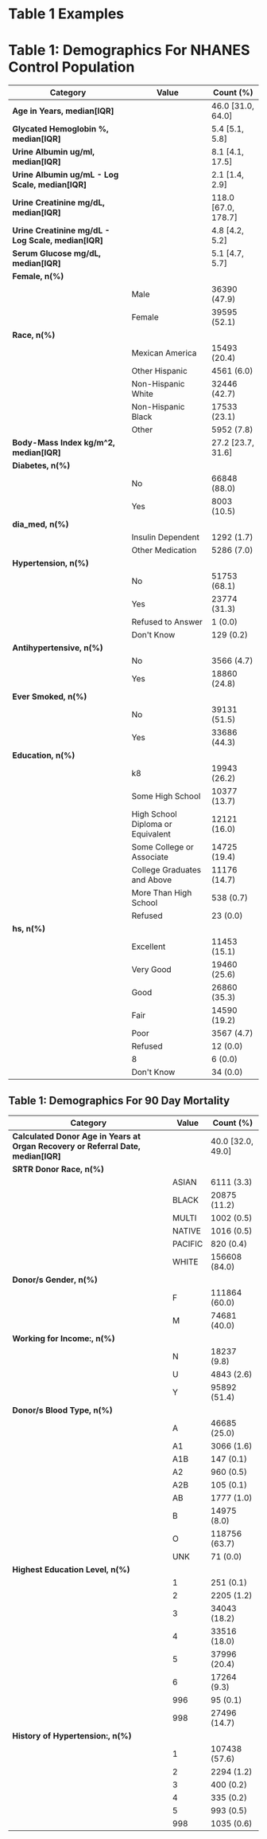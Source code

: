 # Table 1 Examples

# Table 1: Demographics For NHANES Control Population

| **Category**                                         | **Value** | **Count (%)**                |
|------------------------------------------------------|-----------|------------------------------|
| **Age in Years, median[IQR]**                        |           | 46.0 [31.0, 64.0]            |
| **Glycated Hemoglobin %, median[IQR]**               |           | 5.4 [5.1, 5.8]               |
| **Urine Albumin ug/ml, median[IQR]**                 |           | 8.1 [4.1, 17.5]              |
| **Urine Albumin ug/mL - Log Scale, median[IQR]**     |           | 2.1 [1.4, 2.9]               |
| **Urine Creatinine mg/dL, median[IQR]**              |           | 118.0 [67.0, 178.7]          |
| **Urine Creatinine mg/dL - Log Scale, median[IQR]**  |           | 4.8 [4.2, 5.2]               |
| **Serum Glucose mg/dL, median[IQR]**                 |           | 5.1 [4.7, 5.7]               |
| **Female, n(%)**                                     |           |                              |
|                                                      | Male      | 36390 (47.9)                 |
|                                                      | Female    | 39595 (52.1)                 |
| **Race, n(%)**                                       |           |                              |
|                                                      | Mexican America | 15493 (20.4)         |
|                                                      | Other Hispanic  | 4561 (6.0)           |
|                                                      | Non-Hispanic White | 32446 (42.7)      |
|                                                      | Non-Hispanic Black | 17533 (23.1)      |
|                                                      | Other     | 5952 (7.8)                   |
| **Body-Mass Index kg/m^2, median[IQR]**              |           | 27.2 [23.7, 31.6]            |
| **Diabetes, n(%)**                                   |           |                              |
|                                                      | No        | 66848 (88.0)                 |
|                                                      | Yes       | 8003 (10.5)                  |
| **dia_med, n(%)**                                    |           |                              |
|                                                      | Insulin Dependent | 1292 (1.7)         |
|                                                      | Other Medication  | 5286 (7.0)         |
| **Hypertension, n(%)**                               |           |                              |
|                                                      | No        | 51753 (68.1)                 |
|                                                      | Yes       | 23774 (31.3)                 |
|                                                      | Refused to Answer | 1 (0.0)            |
|                                                      | Don't Know | 129 (0.2)              |
| **Antihypertensive, n(%)**                           |           |                              |
|                                                      | No        | 3566 (4.7)                   |
|                                                      | Yes       | 18860 (24.8)                 |
| **Ever Smoked, n(%)**                                |           |                              |
|                                                      | No        | 39131 (51.5)                 |
|                                                      | Yes       | 33686 (44.3)                 |
| **Education, n(%)**                                  |           |                              |
|                                                      | k8        | 19943 (26.2)                 |
|                                                      | Some High School | 10377 (13.7)        |
|                                                      | High School Diploma or Equivalent | 12121 (16.0) |
|                                                      | Some College or Associate | 14725 (19.4) |
|                                                      | College Graduates and Above | 11176 (14.7) |
|                                                      | More Than High School | 538 (0.7)      |
|                                                      | Refused   | 23 (0.0)                     |
| **hs, n(%)**                                         |           |                              |
|                                                      | Excellent | 11453 (15.1)                 |
|                                                      | Very Good | 19460 (25.6)                 |
|                                                      | Good      | 26860 (35.3)                 |
|                                                      | Fair      | 14590 (19.2)                 |
|                                                      | Poor      | 3567 (4.7)                   |
|                                                      | Refused   | 12 (0.0)                     |
|                                                      | 8         | 6 (0.0)                      |
|                                                      | Don't Know | 34 (0.0)               |

## Table 1: Demographics For 90 Day Mortality

| **Category**                           | **Value** | **Count (%)**       |
|----------------------------------------|-----------|---------------------|
| **Calculated Donor Age in Years at Organ Recovery or Referral Date, median[IQR]** |           | 40.0 [32.0, 49.0]   |
| **SRTR Donor Race, n(%)**              |           |                     |
|                                        | ASIAN     | 6111 (3.3)          |
|                                        | BLACK     | 20875 (11.2)        |
|                                        | MULTI     | 1002 (0.5)          |
|                                        | NATIVE    | 1016 (0.5)          |
|                                        | PACIFIC   | 820 (0.4)           |
|                                        | WHITE     | 156608 (84.0)       |
| **Donor/s Gender, n(%)**               |           |                     |
|                                        | F         | 111864 (60.0)       |
|                                        | M         | 74681 (40.0)        |
| **Working for Income:, n(%)**          |           |                     |
|                                        | N         | 18237 (9.8)         |
|                                        | U         | 4843 (2.6)          |
|                                        | Y         | 95892 (51.4)        |
| **Donor/s Blood Type, n(%)**           |           |                     |
|                                        | A         | 46685 (25.0)        |
|                                        | A1        | 3066 (1.6)          |
|                                        | A1B       | 147 (0.1)           |
|                                        | A2        | 960 (0.5)           |
|                                        | A2B       | 105 (0.1)           |
|                                        | AB        | 1777 (1.0)          |
|                                        | B         | 14975 (8.0)         |
|                                        | O         | 118756 (63.7)       |
|                                        | UNK       | 71 (0.0)            |
| **Highest Education Level, n(%)**      |           |                     |
|                                        | 1         | 251 (0.1)           |
|                                        | 2         | 2205 (1.2)          |
|                                        | 3         | 34043 (18.2)        |
|                                        | 4         | 33516 (18.0)        |
|                                        | 5         | 37996 (20.4)        |
|                                        | 6         | 17264 (9.3)         |
|                                        | 996       | 95 (0.1)            |
|                                        | 998       | 27496 (14.7)        |
| **History of Hypertension:, n(%)**     |           |                     |
|                                        | 1         | 107438 (57.6)       |
|                                        | 2         | 2294 (1.2)          |
|                                        | 3         | 400 (0.2)           |
|                                        | 4         | 335 (0.2)           |
|                                        | 5         | 993 (0.5)           |
|                                        | 998       | 1035 (0.6)          |